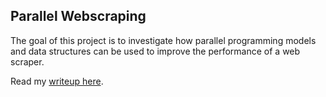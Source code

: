 ## Parallel Webscraping

The goal of this project is to investigate how parallel programming models and data structures can be used to improve the performance of a web scraper.

Read my [writeup here](paper/paper.pdf).
